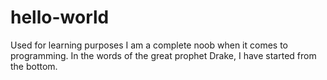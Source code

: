 # hello-world
Used for learning purposes
I am a complete noob when it comes to programming.
In the words of the great prophet Drake, I have started from the bottom.
